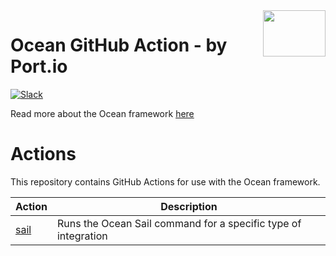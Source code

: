 <img align="right" width="100" height="74" src="https://user-images.githubusercontent.com/8277210/183290025-d7b24277-dfb4-4ce1-bece-7fe0ecd5efd4.svg" />

# Ocean GitHub Action - by Port.io

[![Slack](https://img.shields.io/badge/Slack-4A154B?style=for-the-badge&logo=slack&logoColor=white)](https://www.getport.io/community)

Read more about the Ocean framework [here](https://ocean.getport.io/)

# Actions

This repository contains GitHub Actions for use with the Ocean framework.

| Action                   | Description                                                    |
|--------------------------|----------------------------------------------------------------|
| [sail](./sail/README.md) | Runs the Ocean Sail command for a specific type of integration |

